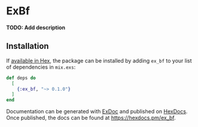 # ExBf

**TODO: Add description**

## Installation

If [available in Hex](https://hex.pm/docs/publish), the package can be installed
by adding `ex_bf` to your list of dependencies in `mix.exs`:

```elixir
def deps do
  [
    {:ex_bf, "~> 0.1.0"}
  ]
end
```

Documentation can be generated with [ExDoc](https://github.com/elixir-lang/ex_doc)
and published on [HexDocs](https://hexdocs.pm). Once published, the docs can
be found at <https://hexdocs.pm/ex_bf>.

